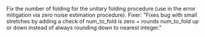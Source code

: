 Fix the number of folding for the unitary folding procedure (use in the error mitigation via zero noise estimation procedure). Fixer: "Fixes bug with small stretches by adding a check of num_to_fold is zero + rounds num_to_fold up or down instead of always rounding down to nearest integer."